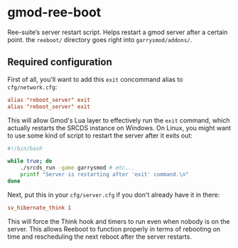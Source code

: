 # gmod-ree-boot
Ree-suite’s server restart script. Helps restart a gmod server after a certain point.
the `reeboot/` directory goes right into `garrysmod/addons/`.

## Required configuration
First of all, you'll want to add this `exit` concommand alias to `cfg/network.cfg`:

```cfg
alias "reboot_server" exit
alias "reboot_server" exit
```

This will allow Gmod's Lua layer to effectively run the `exit` command, which actually restarts the SRCDS instance on Windows.
On Linux, you might want to use some kind of script to restart the server after it exits out:

```sh
#!/bin/bash

while true; do
    ./srcds_run -game garrysmod # etc...
    printf "Server is restarting after 'exit' command.\n"
done
```

Next, put this in your `cfg/server.cfg` if you don't already have it in there:

```cfg
sv_hibernate_think 1
```

This will force the Think hook and timers to run even when nobody is on the server.
This allows Reeboot to function properly in terms of rebooting on time and rescheduling the next reboot after the server restarts.
